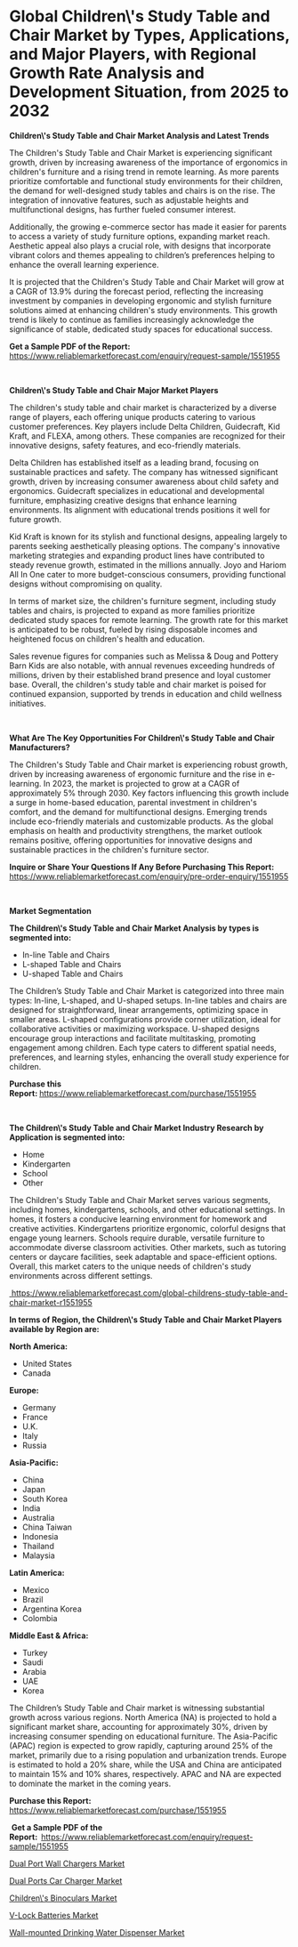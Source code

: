 <p><h1>Global Children\'s Study Table and Chair Market by Types, Applications, and Major Players, with Regional Growth Rate Analysis and Development Situation, from 2025 to 2032</h1></p><p><strong>Children\'s Study Table and Chair Market Analysis and Latest Trends</strong></p>
<p><p>The Children's Study Table and Chair Market is experiencing significant growth, driven by increasing awareness of the importance of ergonomics in children's furniture and a rising trend in remote learning. As more parents prioritize comfortable and functional study environments for their children, the demand for well-designed study tables and chairs is on the rise. The integration of innovative features, such as adjustable heights and multifunctional designs, has further fueled consumer interest.</p><p>Additionally, the growing e-commerce sector has made it easier for parents to access a variety of study furniture options, expanding market reach. Aesthetic appeal also plays a crucial role, with designs that incorporate vibrant colors and themes appealing to children’s preferences helping to enhance the overall learning experience. </p><p>It is projected that the Children's Study Table and Chair Market will grow at a CAGR of 13.9% during the forecast period, reflecting the increasing investment by companies in developing ergonomic and stylish furniture solutions aimed at enhancing children's study environments. This growth trend is likely to continue as families increasingly acknowledge the significance of stable, dedicated study spaces for educational success.</p></p>
<p><strong>Get a Sample PDF of the Report:&nbsp;</strong> <a href="https://www.reliablemarketforecast.com/enquiry/request-sample/1551955?utm_campaign=1903&utm_medium=2&utm_source=Github&utm_content=ia&utm_term=05042025&utm_id=childrens-study-table-and-chair">https://www.reliablemarketforecast.com/enquiry/request-sample/1551955</a></p>
<p>&nbsp;</p>
<p><strong>Children\'s Study Table and Chair Major Market Players</strong></p>
<p><p>The children's study table and chair market is characterized by a diverse range of players, each offering unique products catering to various customer preferences. Key players include Delta Children, Guidecraft, Kid Kraft, and FLEXA, among others. These companies are recognized for their innovative designs, safety features, and eco-friendly materials.</p><p>Delta Children has established itself as a leading brand, focusing on sustainable practices and safety. The company has witnessed significant growth, driven by increasing consumer awareness about child safety and ergonomics. Guidecraft specializes in educational and developmental furniture, emphasizing creative designs that enhance learning environments. Its alignment with educational trends positions it well for future growth.</p><p>Kid Kraft is known for its stylish and functional designs, appealing largely to parents seeking aesthetically pleasing options. The company's innovative marketing strategies and expanding product lines have contributed to steady revenue growth, estimated in the millions annually. Joyo and Hariom All In One cater to more budget-conscious consumers, providing functional designs without compromising on quality.</p><p>In terms of market size, the children's furniture segment, including study tables and chairs, is projected to expand as more families prioritize dedicated study spaces for remote learning. The growth rate for this market is anticipated to be robust, fueled by rising disposable incomes and heightened focus on children's health and education.</p><p>Sales revenue figures for companies such as Melissa & Doug and Pottery Barn Kids are also notable, with annual revenues exceeding hundreds of millions, driven by their established brand presence and loyal customer base. Overall, the children's study table and chair market is poised for continued expansion, supported by trends in education and child wellness initiatives.</p></p>
<p>&nbsp;</p>
<p><strong>What Are The Key Opportunities For Children\'s Study Table and Chair Manufacturers?</strong></p>
<p><p>The Children's Study Table and Chair market is experiencing robust growth, driven by increasing awareness of ergonomic furniture and the rise in e-learning. In 2023, the market is projected to grow at a CAGR of approximately 5% through 2030. Key factors influencing this growth include a surge in home-based education, parental investment in children's comfort, and the demand for multifunctional designs. Emerging trends include eco-friendly materials and customizable products. As the global emphasis on health and productivity strengthens, the market outlook remains positive, offering opportunities for innovative designs and sustainable practices in the children's furniture sector.</p></p>
<p><strong>Inquire or Share Your Questions If Any Before Purchasing This Report:</strong> <a href="https://www.reliablemarketforecast.com/enquiry/pre-order-enquiry/1551955?utm_campaign=1903&utm_medium=2&utm_source=Github&utm_content=ia&utm_term=05042025&utm_id=childrens-study-table-and-chair">https://www.reliablemarketforecast.com/enquiry/pre-order-enquiry/1551955</a></p>
<p>&nbsp;</p>
<p><strong>Market Segmentation</strong></p>
<p><strong>The Children\'s Study Table and Chair Market Analysis by types is segmented into:</strong></p>
<p><ul><li>In-line Table and Chairs</li><li>L-shaped Table and Chairs</li><li>U-shaped Table and Chairs</li></ul></p>
<p><p>The Children’s Study Table and Chair Market is categorized into three main types: In-line, L-shaped, and U-shaped setups. In-line tables and chairs are designed for straightforward, linear arrangements, optimizing space in smaller areas. L-shaped configurations provide corner utilization, ideal for collaborative activities or maximizing workspace. U-shaped designs encourage group interactions and facilitate multitasking, promoting engagement among children. Each type caters to different spatial needs, preferences, and learning styles, enhancing the overall study experience for children.</p></p>
<p><strong>Purchase this Report:&nbsp;</strong><a href="https://www.reliablemarketforecast.com/purchase/1551955?utm_campaign=1903&utm_medium=2&utm_source=Github&utm_content=ia&utm_term=05042025&utm_id=childrens-study-table-and-chair">https://www.reliablemarketforecast.com/purchase/1551955</a></p>
<p>&nbsp;</p>
<p><strong>The Children\'s Study Table and Chair Market Industry Research by Application is segmented into:</strong></p>
<p><ul><li>Home</li><li>Kindergarten</li><li>School</li><li>Other</li></ul></p>
<p><p>The Children's Study Table and Chair Market serves various segments, including homes, kindergartens, schools, and other educational settings. In homes, it fosters a conducive learning environment for homework and creative activities. Kindergartens prioritize ergonomic, colorful designs that engage young learners. Schools require durable, versatile furniture to accommodate diverse classroom activities. Other markets, such as tutoring centers or daycare facilities, seek adaptable and space-efficient options. Overall, this market caters to the unique needs of children's study environments across different settings.</p></p>
<p><a href="https://www.reliablemarketforecast.com/global-childrens-study-table-and-chair-market-r1551955?utm_campaign=1903&utm_medium=2&utm_source=Github&utm_content=ia&utm_term=05042025&utm_id=childrens-study-table-and-chair">&nbsp;https://www.reliablemarketforecast.com/global-childrens-study-table-and-chair-market-r1551955</a></p>
<p><strong>In terms of Region, the Children\'s Study Table and Chair Market Players available by Region are:</strong></p>
<p>
    <p> <strong> North America: </strong>
        <ul>
            <li>United States</li>
            <li>Canada</li>
        </ul>
        </p> 
    <p> <strong> Europe: </strong>
        <ul>
            <li>Germany</li>
            <li>France</li>
            <li>U.K.</li>
            <li>Italy</li>
            <li>Russia</li>
        </ul>
        </p> 
    <p> <strong> Asia-Pacific: </strong>
        <ul>
            <li>China</li>
            <li>Japan</li>
            <li>South Korea</li>
            <li>India</li>
            <li>Australia</li>
            <li>China Taiwan</li>
            <li>Indonesia</li>
            <li>Thailand</li>
            <li>Malaysia</li>
        </ul>
        </p> 
    <p> <strong> Latin America: </strong>
        <ul>
            <li>Mexico</li>
            <li>Brazil</li>
            <li>Argentina Korea</li>
            <li>Colombia</li>
        </ul>
        </p> 
    <p> <strong> Middle East & Africa: </strong>
        <ul>
            <li>Turkey</li>
            <li>Saudi</li>
            <li>Arabia</li>
            <li>UAE</li>
            <li>Korea</li>
        </ul>
    </p>
    </p>
<p><p>The Children’s Study Table and Chair market is witnessing substantial growth across various regions. North America (NA) is projected to hold a significant market share, accounting for approximately 30%, driven by increasing consumer spending on educational furniture. The Asia-Pacific (APAC) region is expected to grow rapidly, capturing around 25% of the market, primarily due to a rising population and urbanization trends. Europe is estimated to hold a 20% share, while the USA and China are anticipated to maintain 15% and 10% shares, respectively. APAC and NA are expected to dominate the market in the coming years.</p></p>
<p><strong>Purchase this Report: </strong><a href="https://www.reliablemarketforecast.com/purchase/1551955?utm_campaign=1903&utm_medium=2&utm_source=Github&utm_content=ia&utm_term=05042025&utm_id=childrens-study-table-and-chair">https://www.reliablemarketforecast.com/purchase/1551955</a></p>
<p>&nbsp;<strong>Get a Sample PDF of the Report:&nbsp;&nbsp;</strong><a href="https://www.reliablemarketforecast.com/enquiry/request-sample/1551955?utm_campaign=1903&utm_medium=2&utm_source=Github&utm_content=ia&utm_term=05042025&utm_id=childrens-study-table-and-chair">https://www.reliablemarketforecast.com/enquiry/request-sample/1551955</a></p>
<p><strong></strong></p>
<p><p><a href="https://github.com/landtmman/Market-Research-Report-List-1/blob/main/dual-port-wall-chargers-market.md?utm_campaign=1903&utm_medium=2&utm_source=Github&utm_content=ia&utm_term=05042025&utm_id=childrens-study-table-and-chair">Dual Port Wall Chargers Market</a></p><p><a href="https://github.com/keehnkaesssi/Market-Research-Report-List-1/blob/main/dual-ports-car-charger-market.md?utm_campaign=1903&utm_medium=2&utm_source=Github&utm_content=ia&utm_term=05042025&utm_id=childrens-study-table-and-chair">Dual Ports Car Charger Market</a></p><p><a href="https://github.com/tigoryemm/Market-Research-Report-List-1/blob/main/childrens-binoculars-market.md?utm_campaign=1903&utm_medium=2&utm_source=Github&utm_content=ia&utm_term=05042025&utm_id=childrens-study-table-and-chair">Children\'s Binoculars Market</a></p><p><a href="https://github.com/djoeamakeh/Market-Research-Report-List-1/blob/main/v-lock-batteries-market.md?utm_campaign=1903&utm_medium=2&utm_source=Github&utm_content=ia&utm_term=05042025&utm_id=childrens-study-table-and-chair">V-Lock Batteries Market</a></p><p><a href="https://github.com/negrocybul4w/Market-Research-Report-List-1/blob/main/wall-mounted-drinking-water-dispenser-market.md?utm_campaign=1903&utm_medium=2&utm_source=Github&utm_content=ia&utm_term=05042025&utm_id=childrens-study-table-and-chair">Wall-mounted Drinking Water Dispenser Market</a></p></p>